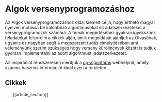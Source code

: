 # Algok versenyprogramozáshoz

Az Algok versenyprogramozáshoz oldal kiemelt célja, hogy érthető magyar nyelven 
mutassa be különböző algoritmusokat és adatszerkezeteket a versenyprogramozók számára.
A témák megértéséhez gyakran igyekszünk feladatokat felsorolni a cikkek alján, amik megoldását
ajánljuk az Olvasónak, ugyanis ez nagyban segít a megszerzett tudás elmélyítésében ami
véleményünk szerint szükséges hogy verseny kürölmények között is tudjuk gyorsan implementálni
az adott algoritmust, adatszerkezetet.

Az inspirációt rendszeresen merítjük a [cp-algorithms](https://cp-algorithms.com/) webhelyről, amely számos 
hasznos információt kínál ezen a területen.


## Cikkek
<ul>
{{article_section}}
</ul>